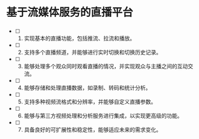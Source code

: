# 基于流媒体服务的直播平台
### 
- [ ] 1. 实现基本的直播功能，包括推流、拉流和播放。
- [ ] 2. 支持多个直播频道，并能够进行实时切换和切换历史记录。
- [ ] 3. 能够处理多个观众同时观看直播的情况，并实现观众与主播之间的互动交流。
- [ ] 4. 能够存储和处理直播数据，如录制、转码和统计分析。
- [ ] 5. 支持多种视频流格式和分辨率，并能够自定义直播参数。
- [ ] 6. 能够与第三方视频处理和分析服务进行集成，以实现更高级的功能。
- [ ] 7. 具备良好的可扩展性和稳定性，能够适应未来的需求变化。